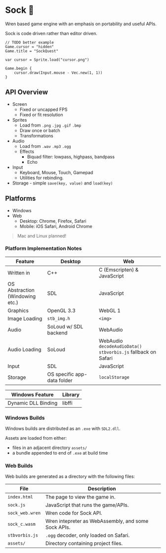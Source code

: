 # Sock 🧦

Wren based game engine with an emphasis on portability and useful APIs.

Sock is code driven rather than editor driven.

```wren
// TODO better example
Game.cursor = "hidden"
Game.title = "SockQuest"

var cursor = Sprite.load("cursor.png")

Game.begin {
	cursor.draw(Input.mouse - Vec.new(1, 1))
}
```

## API Overview

* Screen
	* Fixed or uncapped FPS
	* Fixed or fit resolution
* Sprites
	* Load from `.png` `.jpg` `.gif` `.bmp`
	* Draw once or batch
	* Transformations
* Audio
	* Load from `.wav` `.mp3` `.ogg`
	* Effects
		* Biquad filter: lowpass, highpass, bandpass
		* Echo
* Input
	* Keyboard, Mouse, Touch, Gamepad
	* Utilities for rebinding.
* Storage - simple `save(key, value)` and `load(key)`


## Platforms

* Windows
* Web
	* Desktop: Chrome, Firefox, Safari
	* Mobile: iOS Safari, Android Chrome

> Mac and Linux planned!

### Platform Implementation Notes

| Feature | Desktop | Web |
| -- | -- | -- |
| Written in | C++ | C (Emscripten) & JavaScript |
| OS Abstraction<br>(Windowing etc.) | SDL | JavaScript |
| Graphics | OpenGL 3.3 | WebGL 1 |
| Image Loading | `stb_img.h` | `<img>`
| Audio | SoLoud w/ SDL backend | WebAudio |
| Audio Loading | SoLoud | WebAudio `decodeAudioData()` <br> `stbvorbis.js` fallback on Safari |
| Input | SDL | JavaScript |
| Storage | OS specific app-data folder | `localStorage` |

| Windows Feature | Library |
| -- | -- |
| Dynamic DLL Binding | libffi |

### Windows Builds

Windows builds are distributed as an `.exe` with `SDL2.dll`.

Assets are loaded from either:
* files in an adjacent directory `assets/`
* a bundle appended to end of `.exe` at build time

### Web Builds

Web builds are generated as a directory with the following files:

| File | Description |
| -- | -- |
| `index.html` | The page to view the game in. |
| `sock.js` | JavaScript that runs the game/APIs. |
| `sock_web.wren` | Wren code for Sock API. |
| `sock_c.wasm` | Wren intepreter as WebAssembly, and some Sock APIs. |
| `stbvorbis.js` | `.ogg` decoder, only loaded on Safari. |
| `assets/` | Directory containing project files. |
